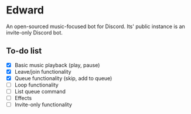 # Edward

An open-sourced music-focused bot for Discord. Its' public instance is an invite-only Discord bot.

## To-do list
- [x] Basic music playback (play, pause)
- [x] Leave/join functionality
- [x] Queue functionality (skip, add to queue)
- [ ] Loop functionality
- [ ] List queue command  
- [ ] Effects
- [ ] Invite-only functionality